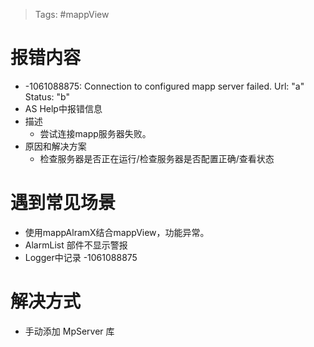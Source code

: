 > Tags: #mappView

# 报错内容

- -1061088875: Connection to configured mapp server failed. Url: "a" Status: "b"
- AS Help中报错信息
- 描述
    - 尝试连接mapp服务器失败。
- 原因和解决方案
    - 检查服务器是否正在运行/检查服务器是否配置正确/查看状态

# 遇到常见场景

- 使用mappAlramX结合mappView，功能异常。
- AlarmList 部件不显示警报
- Logger中记录 -1061088875

# 解决方式

- 手动添加 MpServer 库
